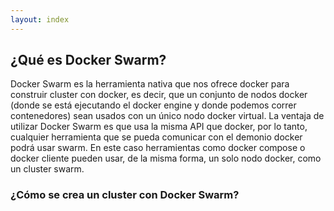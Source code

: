 ```yaml
---
layout: index
---
```


## ¿Qué es Docker Swarm?

Docker Swarm es la herramienta nativa que nos ofrece docker para construir cluster con docker, es decir, que un conjunto de nodos docker (donde se está ejecutando el docker engine y donde podemos correr contenedores) sean usados con un único nodo docker virtual. La ventaja de utilizar Docker Swarm es que usa la misma API que docker, por lo tanto, cualquier herramienta que se pueda comunicar con el demonio docker podrá usar swarm. En este caso herramientas como docker compose o docker cliente pueden usar, de la misma forma, un solo nodo docker, como un cluster swarm.

### ¿Cómo se crea un cluster con Docker Swarm?
